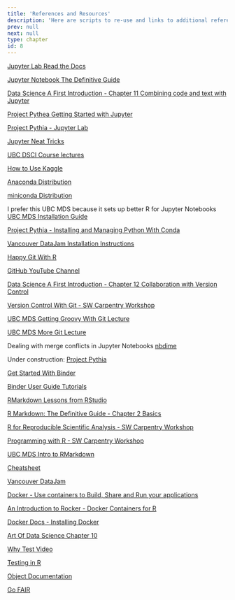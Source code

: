 ```yaml
---
title: 'References and Resources'
description: 'Here are scripts to re-use and links to additional references and topics to learn.'
prev: null
next: null
type: chapter
id: 8
---
```


<exercise id="1" title="Jupyter Notebooks">

[Jupyter Lab Read the Docs](https://jupyterlab.readthedocs.io/en/stable/getting_started/overview.html)

[Jupyter Notebook The Definitive Guide](https://www.datacamp.com/community/tutorials/tutorial-jupyter-notebook)

[Data Science A First Introduction - Chapter 11 Combining code and text with Jupyter](https://ubc-dsci.github.io/introduction-to-datascience/getting-started-with-jupyter.html)

[Project Pythea Getting Started with Jupyter](https://foundations.projectpythia.org/foundations/getting-started-jupyter.html)

[Project Pythia - Jupyter Lab](https://foundations.projectpythia.org/foundations/jupyterlab.html)

[Jupyter Neat Tricks](https://medium.com/swlh/some-neat-jupyter-tricks-be0775c3f17)

[UBC DSCI Course lectures](https://github.com/UBC-DSCI/dsci-100-assets)

[How to Use Kaggle](https://www.kaggle.com/docs/notebooks#:~:text=RMarkdown%20Script%2Dtype.-,Notebooks,-The%20last%20type)

</exercise>

<exercise id="2" title="Setting up Your Environment with Conda">

[Anaconda Distribution](https://www.anaconda.com/products/individual)

[miniconda Distribution](https://docs.conda.io/en/latest/miniconda.html)

I prefer this UBC MDS because it sets up better R for Jupyter Notebooks
[UBC MDS Installation Guide](https://ubc-mds.github.io/resources_pages/install_ds_stack_mac/#python-conda-and-jupyterlab)


[Project Pythia - Installing and Managing Python With Conda](https://foundations.projectpythia.org/foundations/conda.html)

[Vancouver DataJam Installation Instructions](https://jenfly.github.io/datajam-python/SETUP)

</exercise>

<exercise id="3" title="Introduction to Git and GitHub">

[Happy Git With R](https://happygitwithr.com/)

[GitHub YouTube Channel](https://www.youtube.com/githubguides)

[Data Science A First Introduction - Chapter 12 Collaboration with Version Control ](https://ubc-dsci.github.io/introduction-to-datascience/Getting-started-with-version-control.html)

[Version Control With Git - SW Carpentry Workshop](https://swcarpentry.github.io/git-novice/)

[UBC MDS Getting Groovy With Git Lecture](https://github.com/UBC-MDS/DSCI_521_platforms-dsci/blob/master/lectures/02_lecture-git-github/02_lecture-git-github.ipynb)

[UBC MDS More Git Lecture](https://github.com/UBC-MDS/DSCI_521_platforms-dsci/blob/master/lectures/03_lecture-more-git-markup-web/03_lecture-more-git-markup-web.ipynb)

Dealing with merge conflicts in Jupyter Notebooks
[nbdime](https://nbdime.readthedocs.io/en/latest/)

Under construction:
[Project Pythia](https://foundations.projectpythia.org/foundations/getting-started-github.html)

</exercise>

<exercise id="4" title="Introduction to Binder">

[Get Started With Binder](https://mybinder.readthedocs.io/en/latest/introduction.html)

[Binder User Guide Tutorials](https://mybinder.readthedocs.io/en/latest/tutorials/index.html)

</exercise>

<exercise id="5" title="Working with RMarkdown">

[RMarkdown Lessons from RStudio](https://rmarkdown.rstudio.com/lesson-1.html)

[R Markdown: The Definitive Guide - Chapter 2 Basics](https://bookdown.org/yihui/rmarkdown/basics.html)

[R for Reproducible Scientific Analysis - SW Carpentry Workshop](https://swcarpentry.github.io/r-novice-gapminder/)

[Programming with R - SW Carpentry Workshop](http://swcarpentry.github.io/r-novice-inflammation/)

[UBC MDS Intro to RMarkdown](https://github.com/UBC-MDS/DSCI_521_platforms-dsci/blob/master/lectures/04_lecture-intro-rstudio-rmarkdown/04_lecture-intro-rstudio-rmarkdown.Rmd)

[Cheatsheet](https://rmarkdown.rstudio.com/lesson-15.html)

[Vancouver DataJam](https://www.yukatakemon.com/post/datajam-2021-intro-r-rstudio/datajam-2021-intro/)


</exercise>

<exercise id="6" title="Introduction to Docker">

[Docker - Use containers to Build, Share and Run your applications](https://www.docker.com/resources/what-container)

[An Introduction to Rocker - Docker Containers for R](https://arxiv.org/pdf/1710.03675.pdf)

[Docker Docs - Installing Docker](https://docs.docker.com/engine/install/)

[Art Of Data Science Chapter 10]()


</exercise>

<exercise id="7" title="Development Best Practices including FAIR Data Principles">

[Why Test Video](https://www.youtube.com/watch?v=Uamo4Ej0tWk)

[Testing in R](https://r-pkgs.org/tests.html)

[Object Documentation](https://r-pkgs.org/man.html)

[Go FAIR](https://www.go-fair.org/fair-principles/)


</exercise>
